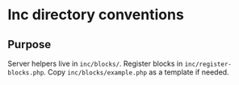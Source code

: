 Inc directory conventions
=========================


Purpose
-------

Server helpers live in `inc/blocks/`. Register blocks in `inc/register-blocks.php`.
Copy `inc/blocks/example.php` as a template if needed.

